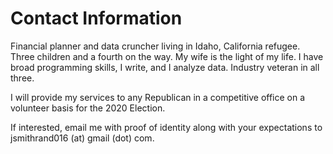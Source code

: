 # Contact Information

Financial planner and data cruncher living in Idaho, California refugee. Three children and a fourth on the way. My wife is the light of my life. I have broad programming skills, I write, and I analyze data. Industry veteran in all three. 

I will provide my services to any Republican in a competitive office on a volunteer basis for the 2020 Election. 

If interested, email me with proof of identity along with your expectations to jsmithrand016 (at) gmail (dot) com. 
  
 